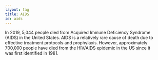 ```yaml
---
layout: tag
title: AIDS
id: aids
---
```

In 2019, 5,044 people died from Acquired Immune Deficiency Syndrome (AIDS) in the United States. AIDS is a relatively rare cause of death due to effective treatment protocols and prophylaxis. However, approximately 700,000 people have died from the HIV/AIDS epidemic in the US since it was first identified in 1981.

